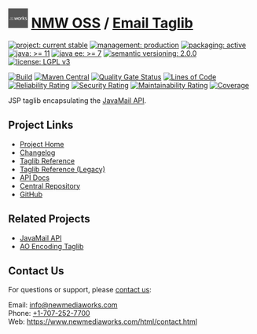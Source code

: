 # [<img src="nmw-logo.png" alt="NMW Logo" width="40" height="40">](https://github.com/newmediaworks) [NMW OSS](https://github.com/newmediaworks/nmw-oss) / [Email Taglib](https://github.com/newmediaworks/nmw-email-taglib)

[![project: current stable](https://oss.newmediaworks.com/ao-badges/project-current-stable.svg)](https://aoindustries.com/life-cycle#project-current-stable)
[![management: production](https://oss.newmediaworks.com/ao-badges/management-production.svg)](https://aoindustries.com/life-cycle#management-production)
[![packaging: active](https://oss.newmediaworks.com/ao-badges/packaging-active.svg)](https://aoindustries.com/life-cycle#packaging-active)  
[![java: &gt;= 11](https://oss.newmediaworks.com/ao-badges/java-11.svg)](https://docs.oracle.com/en/java/javase/11/)
[![java ee: &gt;= 7](https://oss.newmediaworks.com/ao-badges/javaee-7.svg)](https://docs.oracle.com/javaee/7/)
[![semantic versioning: 2.0.0](https://oss.newmediaworks.com/ao-badges/semver-2.0.0.svg)](https://semver.org/spec/v2.0.0.html)
[![license: LGPL v3](https://oss.newmediaworks.com/ao-badges/license-lgpl-3.0.svg)](https://www.gnu.org/licenses/lgpl-3.0)

[![Build](https://github.com/newmediaworks/nmw-email-taglib/workflows/Build/badge.svg?branch=master)](https://github.com/newmediaworks/nmw-email-taglib/actions?query=workflow%3ABuild)
[![Maven Central](https://maven-badges.herokuapp.com/maven-central/com.newmediaworks/nmw-email-taglib/badge.svg)](https://maven-badges.herokuapp.com/maven-central/com.newmediaworks/nmw-email-taglib)
[![Quality Gate Status](https://sonarcloud.io/api/project_badges/measure?branch=master&project=com.newmediaworks%3Anmw-email-taglib&metric=alert_status)](https://sonarcloud.io/dashboard?branch=master&id=com.newmediaworks%3Anmw-email-taglib)
[![Lines of Code](https://sonarcloud.io/api/project_badges/measure?branch=master&project=com.newmediaworks%3Anmw-email-taglib&metric=ncloc)](https://sonarcloud.io/component_measures?branch=master&id=com.newmediaworks%3Anmw-email-taglib&metric=ncloc)  
[![Reliability Rating](https://sonarcloud.io/api/project_badges/measure?branch=master&project=com.newmediaworks%3Anmw-email-taglib&metric=reliability_rating)](https://sonarcloud.io/component_measures?branch=master&id=com.newmediaworks%3Anmw-email-taglib&metric=Reliability)
[![Security Rating](https://sonarcloud.io/api/project_badges/measure?branch=master&project=com.newmediaworks%3Anmw-email-taglib&metric=security_rating)](https://sonarcloud.io/component_measures?branch=master&id=com.newmediaworks%3Anmw-email-taglib&metric=Security)
[![Maintainability Rating](https://sonarcloud.io/api/project_badges/measure?branch=master&project=com.newmediaworks%3Anmw-email-taglib&metric=sqale_rating)](https://sonarcloud.io/component_measures?branch=master&id=com.newmediaworks%3Anmw-email-taglib&metric=Maintainability)
[![Coverage](https://sonarcloud.io/api/project_badges/measure?branch=master&project=com.newmediaworks%3Anmw-email-taglib&metric=coverage)](https://sonarcloud.io/component_measures?branch=master&id=com.newmediaworks%3Anmw-email-taglib&metric=Coverage)

JSP taglib encapsulating the [JavaMail API](https://javaee.github.io/javamail/).

## Project Links
* [Project Home](https://oss.newmediaworks.com/email-taglib/)
* [Changelog](https://oss.newmediaworks.com/email-taglib/changelog)
* [Taglib Reference](https://oss.newmediaworks.com/email-taglib/nmw-email.tld/)
* [Taglib Reference (Legacy)](https://oss.newmediaworks.com/email-taglib/nmw-email-legacy.tld/)
* [API Docs](https://oss.newmediaworks.com/email-taglib/apidocs/)
* [Central Repository](https://central.sonatype.com/artifact/com.newmediaworks/nmw-email-taglib)
* [GitHub](https://github.com/newmediaworks/nmw-email-taglib)

## Related Projects
* [JavaMail API](https://javaee.github.io/javamail/)
* [AO Encoding Taglib](https://github.com/ao-apps/ao-encoding-taglib)

## Contact Us
For questions or support, please [contact us](https://www.newmediaworks.com/html/contact.html):

Email: [info@newmediaworks.com](mailto:info@newmediaworks.com)  
Phone: [+1-707-252-7700](tel:+1-707-252-7700)  
Web: https://www.newmediaworks.com/html/contact.html

